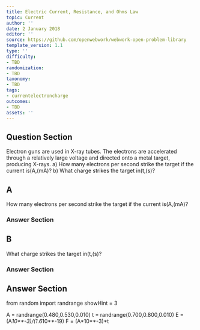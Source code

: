 ```yaml
---
title: Electric Current, Resistance, and Ohms Law
topic: Current
author: ''
date: 2 January 2018
editor: ''
source: https://github.com/openwebwork/webwork-open-problem-library
template_version: 1.1
type: ''
difficulty:
- TBD
randomization:
- TBD
taxonomy:
- TBD
tags:
- currentelectroncharge
outcomes:
- TBD
assets: ''
---
```


## Question Section 

Electron guns are used in X-ray tubes. The electrons are accelerated through a relatively large voltage and directed onto a metal target, producing X-rays.
a) How many electrons per second strike the target if the current is(A,(mA)?
b) What charge strikes the target in(t,(s)?

## A
How many electrons per second strike the target if the current is(A,(mA)?
### Answer Section
## B
What charge strikes the target in(t,(s)?
### Answer Section


## Answer Section

from random import randrange
showHint = 3

A = randrange(0.480,0.530,0.010)
t = randrange(0.700,0.800,0.010)
E = (A*10**-3)/(1.6*10**-19)
F = (A*10**-3)*t